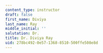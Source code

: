 ```yaml
---
content_type: instructor
draft: false
first_name: Diviya
last_name: Ray
middle_initial: ''
salutation: Dr.
title: Dr. Diviya Ray
uid: 278bc492-0e57-1368-8510-500ffe508e8d
---
```

